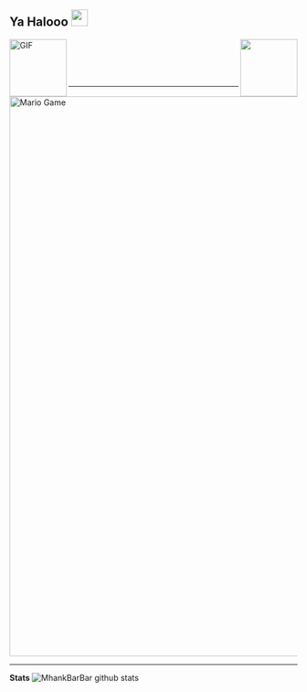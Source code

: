 ## Ya Halooo <img src="https://github.com/TheDudeThatCode/TheDudeThatCode/blob/master/Assets/Hi.gif" width="29px">

<img src="https://avatars3.githubusercontent.com/u/55822959?s=400&u=4b2368bf7bee0de2b74e972095f38ec4c369247e&v=4" width="100" height="100" align="right">
<img align="left" alt="GIF" height="100px" src="https://i.giphy.com/media/LMt9638dO8dftAjtco/200.webp" /><br><br><br><br>

___

<img src="https://github.com/TheDudeThatCode/TheDudeThatCode/blob/master/Assets/Mario_Gameplay.gif" alt="Mario Game" width="980">

___

**Stats**
![MhankBarBar github stats](https://github-readme-stats.vercel.app/api?username=mhankbarbar&show_icons=true&title_color=000&icon_color=79ff97&text_color=000)
